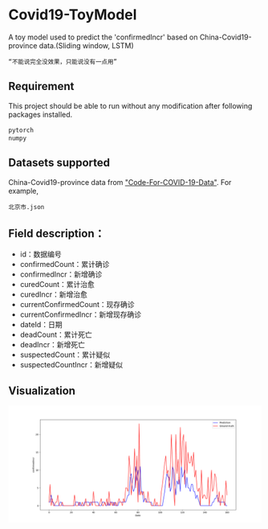 # Covid19-ToyModel
A toy model used to predict the 'confirmedIncr' based on China-Covid19-province data.(Sliding window, LSTM)
```
“不能说完全没效果，只能说没有一点用”
```

## Requirement
This project should be able to run without any modification after following packages installed.  
```
pytorch
numpy
```

## Datasets supported
China-Covid19-province data from ["Code-For-COVID-19-Data"](https://github.com/eAzure/Code-For-COVID-19-Data). For example,
```
北京市.json
```

## Field description：
- id：数据编号
- confirmedCount：累计确诊
- confirmedIncr：新增确诊
- curedCount：累计治愈
- curedIncr：新增治愈
- currentConfirmedCount：现存确诊
- currentConfirmedIncr：新增现存确诊
- dateId：日期
- deadCount：累计死亡
- deadIncr：新增死亡
- suspectedCount：累计疑似
- suspectedCountIncr：新增疑似

## Visualization
![](https://github.com/jayeew/Covid19-ToyModel/blob/main/pic/beijing.png)
